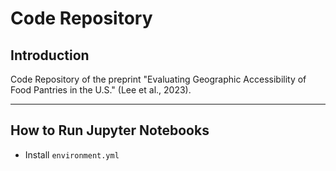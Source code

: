 # Code Repository

## Introduction 

Code Repository of the preprint "Evaluating Geographic Accessibility of Food Pantries in the U.S." (Lee et al., 2023). 

----------
## How to Run Jupyter Notebooks

- Install `environment.yml`
